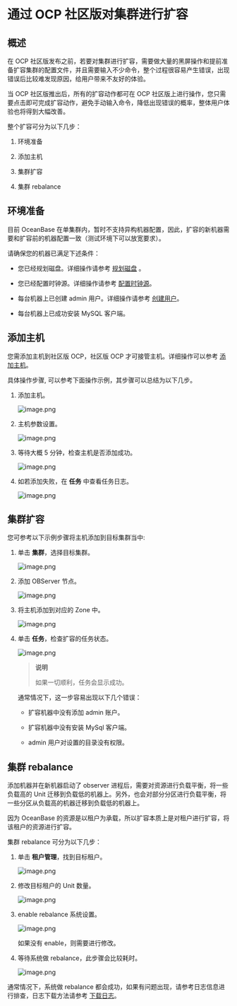 # 通过 OCP 社区版对集群进行扩容

## 概述

在 OCP 社区版发布之前，若要对集群进行扩容，需要做大量的黑屏操作和提前准备扩容集群的配置文件，并且需要输入不少命令，整个过程很容易产生错误，出现错误后比较难发现原因，给用户带来不友好的体验。

当 OCP 社区版推出后，所有的扩容动作都可在 OCP 社区版上进行操作，您只需要点击即可完成扩容动作，避免手动输入命令，降低出现错误的概率，整体用户体验也将得到大幅改善。

整个扩容可分为以下几步：

1. 环境准备

2. 添加主机

3. 集群扩容

4. 集群 rebalance

## 环境准备

目前 OceanBase 在单集群内，暂时不支持异构机器配置，因此，扩容的新机器需要和扩容前的机器配置一致（测试环境下可以放宽要求）。

请确保您的机器已满足下述条件：

* 您已经规划磁盘。详细操作请参考 [规划磁盘](../../300.installation-and-deployment/400.environment-and-configuration-checks/400.plan-disks-optional.md) 。
  
* 您已经配置时钟源。详细操作请参考 [配置时钟源](../../300.installation-and-deployment/400.environment-and-configuration-checks/300.configure-the-clock-source-optional.md)。
  
* 每台机器上已创建 admin 用户。详细操作请参考 [创建用户](../../300.installation-and-deployment/400.environment-and-configuration-checks/800.create-user-optional.md)。
  
* 每台机器上已成功安装 MySQL 客户端。

## 添加主机

您需添加主机到社区版 OCP，社区版 OCP 才可接管主机。详细操作可以参考 [添加主机](https://www.oceanbase.com/docs/community-ocp-cn-10000000001834078)。

具体操作步骤, 可以参考下面操作示例，其步骤可以总结为以下几步。

1. 添加主机。

   ![image.png](https://obbusiness-private.oss-cn-shanghai.aliyuncs.com/doc/img/observer/V3.1.5/zh-CN/1100.operation-and-maintenance-management/add-host.png)

2. 主机参数设置。

   ![image.png](https://obbusiness-private.oss-cn-shanghai.aliyuncs.com/doc/img/observer/V3.1.5/zh-CN/1100.operation-and-maintenance-management/set-parameters-of-host.png)

3. 等待大概 5 分钟，检查主机是否添加成功。

   ![image.png](https://obbusiness-private.oss-cn-shanghai.aliyuncs.com/doc/img/observer/V3.1.5/zh-CN/1100.operation-and-maintenance-management/check-add.png)

4. 如若添加失败，在 **任务** 中查看任务日志。

   ![image.png](https://obbusiness-private.oss-cn-shanghai.aliyuncs.com/doc/img/observer/V3.1.5/zh-CN/1100.operation-and-maintenance-management/view-the-tasks.png)

## 集群扩容

您可参考以下示例步骤将主机添加到目标集群当中:

1. 单击 **集群**，选择目标集群。

   ![image.png](https://obbusiness-private.oss-cn-shanghai.aliyuncs.com/doc/img/observer/V3.1.5/zh-CN/1100.operation-and-maintenance-management/cluster-overview.png)

2. 添加 OBServer 节点。

   ![image.png](https://obbusiness-private.oss-cn-shanghai.aliyuncs.com/doc/img/observer/V3.1.5/zh-CN/1100.operation-and-maintenance-management/add-a-node.png)

3. 将主机添加到对应的 Zone 中。

   ![image.png](https://obbusiness-private.oss-cn-shanghai.aliyuncs.com/doc/img/observer/V3.1.5/zh-CN/1100.operation-and-maintenance-management/add-the-node-to-a-zone.png)

4. 单击 **任务**，检查扩容的任务状态。

   ![image.png](https://obbusiness-private.oss-cn-shanghai.aliyuncs.com/doc/img/observer/V3.1.5/zh-CN/1100.operation-and-maintenance-management/check-the-cluster-scale-tasks.png)

   > **说明**
   >
   > 如果一切顺利，任务会显示成功。

   通常情况下，这一步容易出现以下几个错误：

   * 扩容机器中没有添加 admin 账户。

   * 扩容机器中没有安装 MySql 客户端。

   * admin 用户对设置的目录没有权限。

## 集群 rebalance

添加机器并在新机器启动了 observer 进程后，需要对资源进行负载平衡，将一些负载高的 Unit 迁移到负载低的机器上。另外，也会对部分分区进行负载平衡，将一些分区从负载高的机器迁移到负载低的机器上。

因为 OceanBase 的资源是以租户为承载，所以扩容本质上是对租户进行扩容，将该租户的资源进行扩容。

集群 rebalance 可分为以下几步：

1. 单击 **租户管理**，找到目标租户。

   ![image.png](https://obbusiness-private.oss-cn-shanghai.aliyuncs.com/doc/img/observer/V3.1.5/zh-CN/1100.operation-and-maintenance-management/tenant-management.png)

2. 修改目标租户的 Unit 数量。

   ![image.png](https://obbusiness-private.oss-cn-shanghai.aliyuncs.com/doc/img/observer/V3.1.5/zh-CN/1100.operation-and-maintenance-management/modify-unit-number.png)

3. enable rebalance 系统设置。

   ![image.png](https://obbusiness-private.oss-cn-shanghai.aliyuncs.com/doc/img/observer/V3.1.5/zh-CN/1100.operation-and-maintenance-management/set-system-parameters.png)

   如果没有 enable，则需要进行修改。
​
4. 等待系统做 rebalance，此步骤会比较耗时。

   ![image.png](https://obbusiness-private.oss-cn-shanghai.aliyuncs.com/doc/img/observer/V3.1.5/zh-CN/1100.operation-and-maintenance-management/wait-for-rebalance.png)

通常情况下，系统做 rebalance 都会成功，如果有问题出现，请参考日志信息进行排查，日志下载方法请参考 [下载日志](https://www.oceanbase.com/docs/community/ocp-cn/V3.3.0/10000000000407638)。
